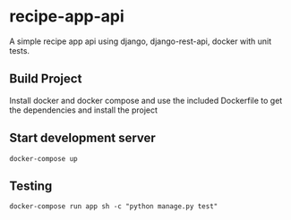 # recipe-app-api
A simple recipe app api using django, django-rest-api, docker with unit tests.

## Build Project
Install docker and docker compose and use the included Dockerfile to
get the dependencies and install the project

## Start development server
```
docker-compose up
```


## Testing
```
docker-compose run app sh -c "python manage.py test"
```